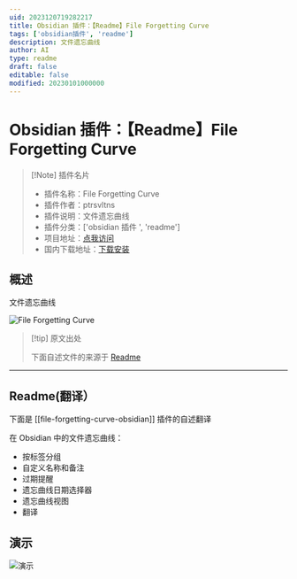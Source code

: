 ```yaml
---
uid: 2023120719282217
title: Obsidian 插件：【Readme】File Forgetting Curve
tags: ['obsidian插件', 'readme']
description: 文件遗忘曲线
author: AI
type: readme
draft: false
editable: false
modified: 20230101000000
---
```


# Obsidian 插件：【Readme】File Forgetting Curve

> [!Note] 插件名片
> - 插件名称：File Forgetting Curve
> - 插件作者：ptrsvltns
> - 插件说明：文件遗忘曲线
> - 插件分类：['obsidian 插件 ', 'readme']
> - 项目地址：[点我访问](https://github.com/ptrsvltns/file-forgetting-curve-obsidian)
> - 国内下载地址：[下载安装](https://pkmer.cn/products/plugin/pluginMarket/?file-forgetting-curve-obsidian)

## 概述

文件遗忘曲线

![File Forgetting Curve](https://cdn.pkmer.cn/covers/file-forgetting-curve-obsidian_new.gif)

> [!tip] 原文出处
>
>下面自述文件的来源于 [Readme](https://ghproxy.net/https://raw.githubusercontent.com/ptrsvltns/file-forgetting-curve-obsidian/main/README.md)
>

---

## Readme(翻译）

下面是 [[file-forgetting-curve-obsidian]] 插件的自述翻译

在 Obsidian 中的文件遗忘曲线：

- 按标签分组
- 自定义名称和备注
- 过期提醒
- 遗忘曲线日期选择器
- 遗忘曲线视图
- 翻译

## 演示

![演示](https://cdn.pkmer.cn/covers/file-forgetting-curve-obsidian_2_0.gif)
